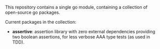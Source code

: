 This repository contains a single go module, containing a collection of
open-source go packages.

Current packages in the collection:

- **assertive**: assertion library with zero external dependencies providing
  two boolean assertions, for less verbose AAA type tests (as used in TDD).
